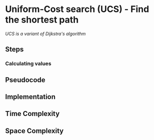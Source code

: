 # Uniform-Cost search (UCS) - Find the shortest path

*UCS is a variant of Dijkstra's algorithm*


## Steps


### Calculating values

## Pseudocode

## Implementation


## Time Complexity

## Space Complexity